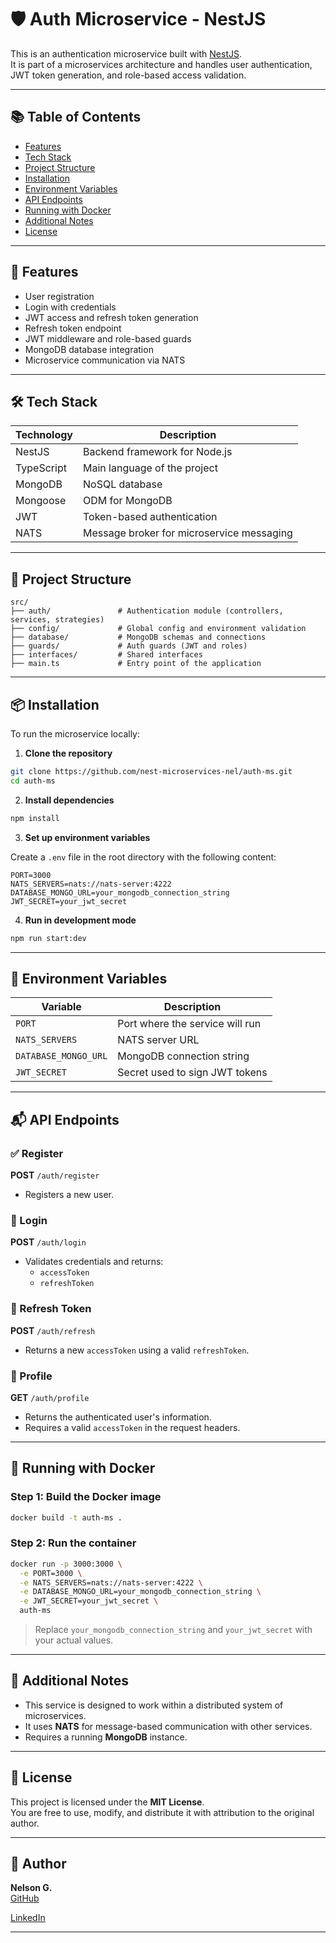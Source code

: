 # 🛡️ Auth Microservice - NestJS

This is an authentication microservice built with [NestJS](https://nestjs.com/).  
It is part of a microservices architecture and handles user authentication, JWT token generation, and role-based access validation.

---

## 📚 Table of Contents

- [Features](#-features)
- [Tech Stack](#-tech-stack)
- [Project Structure](#-project-structure)
- [Installation](#-installation)
- [Environment Variables](#-environment-variables)
- [API Endpoints](#-api-endpoints)
- [Running with Docker](#-running-with-docker)
- [Additional Notes](#-additional-notes)
- [License](#-license)

---

## 🚀 Features

- User registration
- Login with credentials
- JWT access and refresh token generation
- Refresh token endpoint
- JWT middleware and role-based guards
- MongoDB database integration
- Microservice communication via NATS

---

## 🛠️ Tech Stack

| Technology | Description                                |
|------------|--------------------------------------------|
| NestJS     | Backend framework for Node.js              |
| TypeScript | Main language of the project               |
| MongoDB    | NoSQL database                             |
| Mongoose   | ODM for MongoDB                            |
| JWT        | Token-based authentication                 |
| NATS       | Message broker for microservice messaging  |

---

## 📁 Project Structure

```
src/
├── auth/               # Authentication module (controllers, services, strategies)
├── config/             # Global config and environment validation
├── database/           # MongoDB schemas and connections
├── guards/             # Auth guards (JWT and roles)
├── interfaces/         # Shared interfaces
├── main.ts             # Entry point of the application
```

---

## 📦 Installation

To run the microservice locally:

1. **Clone the repository**

```bash
git clone https://github.com/nest-microservices-nel/auth-ms.git
cd auth-ms
```

2. **Install dependencies**

```bash
npm install
```

3. **Set up environment variables**

Create a `.env` file in the root directory with the following content:

```env
PORT=3000
NATS_SERVERS=nats://nats-server:4222
DATABASE_MONGO_URL=your_mongodb_connection_string
JWT_SECRET=your_jwt_secret
```

4. **Run in development mode**

```bash
npm run start:dev
```

---

## 🔐 Environment Variables

| Variable              | Description                          |
|-----------------------|--------------------------------------|
| `PORT`                | Port where the service will run      |
| `NATS_SERVERS`        | NATS server URL                      |
| `DATABASE_MONGO_URL`  | MongoDB connection string            |
| `JWT_SECRET`          | Secret used to sign JWT tokens       |

---

## 📬 API Endpoints

### ✅ Register

**POST** `/auth/register`

- Registers a new user.

### 🔐 Login

**POST** `/auth/login`

- Validates credentials and returns:
  - `accessToken`
  - `refreshToken`

### 🔁 Refresh Token

**POST** `/auth/refresh`

- Returns a new `accessToken` using a valid `refreshToken`.

### 👤 Profile

**GET** `/auth/profile`

- Returns the authenticated user's information.
- Requires a valid `accessToken` in the request headers.

---

## 🐳 Running with Docker

### Step 1: Build the Docker image

```bash
docker build -t auth-ms .
```

### Step 2: Run the container

```bash
docker run -p 3000:3000 \
  -e PORT=3000 \
  -e NATS_SERVERS=nats://nats-server:4222 \
  -e DATABASE_MONGO_URL=your_mongodb_connection_string \
  -e JWT_SECRET=your_jwt_secret \
  auth-ms
```

> Replace `your_mongodb_connection_string` and `your_jwt_secret` with your actual values.

---

## 📌 Additional Notes

- This service is designed to work within a distributed system of microservices.
- It uses **NATS** for message-based communication with other services.
- Requires a running **MongoDB** instance.

---

## 📄 License

This project is licensed under the **MIT License**.  
You are free to use, modify, and distribute it with attribution to the original author.

---

## 🤝 Author

**Nelson G.**  
[GitHub](https://github.com/nelsin-06)

[LinkedIn](https://www.linkedin.com/in/nelson-gallego-tec-dev)

---
